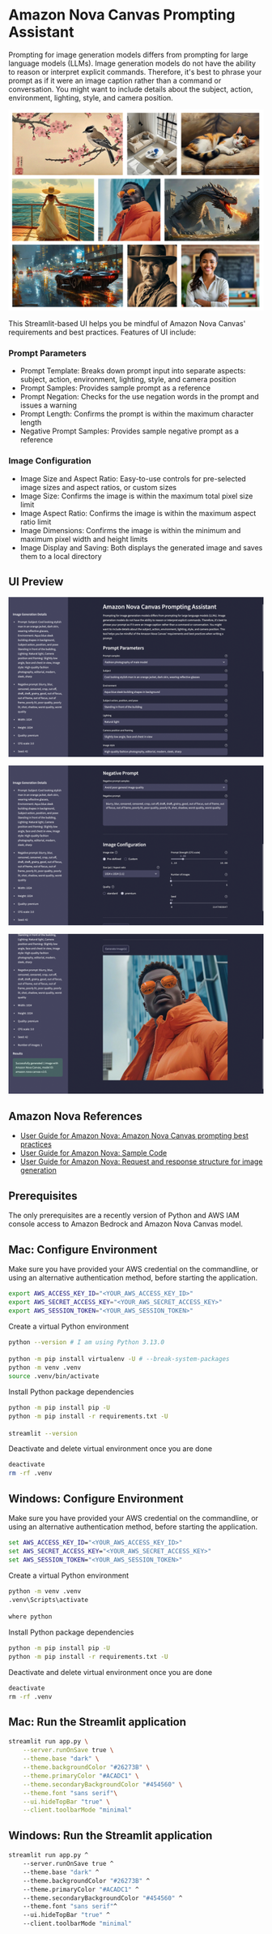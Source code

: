 # Amazon Nova Canvas Prompting Assistant

Prompting for image generation models differs from prompting for large language models (LLMs).
Image generation models do not have the ability to reason or interpret explicit commands.
Therefore, it's best to phrase your prompt as if it were an image caption rather than a command or conversation.
You might want to include details about the subject, action, environment, lighting, style, and camera position.

![Image Examples](./ui_preview/canvas_examples.png)

This Streamlit-based UI helps you be mindful of Amazon Nova Canvas' requirements and best practices. Features of UI include:

### Prompt Parameters

- Prompt Template: Breaks down prompt input into separate aspects: subject, action, environment, lighting, style, and camera position
- Prompt Samples: Provides sample prompt as a reference
- Prompt Negation: Checks for the use negation words in the prompt and issues a warning
- Prompt Length: Confirms the prompt is within the maximum character length
- Negative Prompt Samples: Provides sample negative prompt as a reference

### Image Configuration

- Image Size and Aspect Ratio: Easy-to-use controls for pre-selected image sizes and aspect ratios, or custom sizes
- Image Size: Confirms the image is within the maximum total pixel size limit
- Image Aspect Ratio: Confirms the image is within the maximum aspect ratio limit
- Image Dimensions: Confirms the image is within the minimum and maximum pixel width and height limits
- Image Display and Saving: Both displays the generated image and saves them to a local directory

## UI Preview

![UI Preview](./ui_preview/canvas_ui_01.png)

![UI Preview](./ui_preview/canvas_ui_02.png)

![UI Preview](./ui_preview/canvas_ui_03.png)

## Amazon Nova References

- [User Guide for Amazon Nova: Amazon Nova Canvas prompting best practices](https://docs.aws.amazon.com/nova/latest/userguide/prompting-image-generation.html)
- [User Guide for Amazon Nova: Sample Code](https://docs.aws.amazon.com/nova/latest/userguide/image-gen-code-examples.html)
- [User Guide for Amazon Nova: Request and response structure for image generation](https://docs.aws.amazon.com/nova/latest/userguide/image-gen-req-resp-structure.html)

## Prerequisites

The only prerequisites are a recently version of Python and AWS IAM console access to Amazon Bedrock and Amazon Nova Canvas model.

## Mac: Configure Environment

Make sure you have provided your AWS credential on the commandline, or using an alternative authentication method, before starting the application.

```sh
export AWS_ACCESS_KEY_ID="<YOUR_AWS_ACCESS_KEY_ID>"
export AWS_SECRET_ACCESS_KEY="<YOUR_AWS_SECRET_ACCESS_KEY>"
export AWS_SESSION_TOKEN="<YOUR_AWS_SESSION_TOKEN>"
```

Create a virtual Python environment

```sh
python --version # I am using Python 3.13.0

python -m pip install virtualenv -U # --break-system-packages
python -m venv .venv
source .venv/bin/activate
```

Install Python package dependencies

```sh
python -m pip install pip -U
python -m pip install -r requirements.txt -U

streamlit --version
```

Deactivate and delete virtual environment once you are done

```sh
deactivate
rm -rf .venv
```

## Windows: Configure Environment

Make sure you have provided your AWS credential on the commandline, or using an alternative authentication method, before starting the application.

```bat
set AWS_ACCESS_KEY_ID="<YOUR_AWS_ACCESS_KEY_ID>"
set AWS_SECRET_ACCESS_KEY="<YOUR_AWS_SECRET_ACCESS_KEY>"
set AWS_SESSION_TOKEN="<YOUR_AWS_SESSION_TOKEN>"
```

Create a virtual Python environment

```bat
python -m venv .venv
.venv\Scripts\activate

where python
```

Install Python package dependencies

```bat
python -m pip install pip -U
python -m pip install -r requirements.txt -U
```

Deactivate and delete virtual environment once you are done

```bat
deactivate
rm -rf .venv
```

## Mac: Run the Streamlit application

```sh
streamlit run app.py \
    --server.runOnSave true \
    --theme.base "dark" \
    --theme.backgroundColor "#26273B" \
    --theme.primaryColor "#ACADC1" \
    --theme.secondaryBackgroundColor "#454560" \
    --theme.font "sans serif"\
    --ui.hideTopBar "true" \
    --client.toolbarMode "minimal"
```

## Windows: Run the Streamlit application

```bat
streamlit run app.py ^
    --server.runOnSave true ^
    --theme.base "dark" ^
    --theme.backgroundColor "#26273B" ^
    --theme.primaryColor "#ACADC1" ^
    --theme.secondaryBackgroundColor "#454560" ^
    --theme.font "sans serif"^
    --ui.hideTopBar "true" ^
    --client.toolbarMode "minimal"
```
